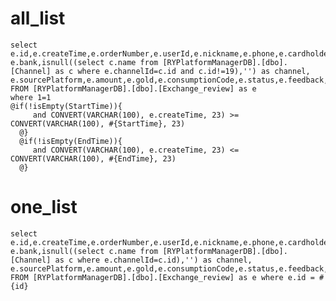 all_list
===
    select e.id,e.createTime,e.orderNumber,e.userId,e.nickname,e.phone,e.cardholder,e.bankNumber,
    e.bank,isnull((select c.name from [RYPlatformManagerDB].[dbo].[Channel] as c where e.channelId=c.id and c.id!=19),'') as channel,
    e.sourcePlatform,e.amount,e.gold,e.consumptionCode,e.status,e.feedback,e.operator,e.msg
    FROM [RYPlatformManagerDB].[dbo].[Exchange_review] as e
    where 1=1
    @if(!isEmpty(StartTime)){
         and CONVERT(VARCHAR(100), e.createTime, 23) >= CONVERT(VARCHAR(100), #{StartTime}, 23)
      @}
      @if(!isEmpty(EndTime)){
         and CONVERT(VARCHAR(100), e.createTime, 23) <= CONVERT(VARCHAR(100), #{EndTime}, 23)
      @}
one_list
===
    select e.id,e.createTime,e.orderNumber,e.userId,e.nickname,e.phone,e.cardholder,e.bankNumber,
    e.bank,isnull((select c.name from [RYPlatformManagerDB].[dbo].[Channel] as c where e.channelId=c.id),'') as channel,
    e.sourcePlatform,e.amount,e.gold,e.consumptionCode,e.status,e.feedback,e.operator,e.msg
    FROM [RYPlatformManagerDB].[dbo].[Exchange_review] as e where e.id = #{id} 
